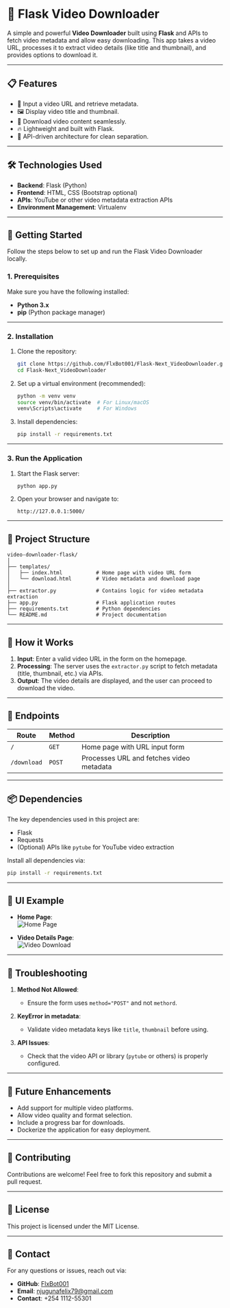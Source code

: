 # 🎥 **Flask Video Downloader**

A simple and powerful **Video Downloader** built using **Flask** and APIs to fetch video metadata and allow easy downloading. This app takes a video URL, processes it to extract video details (like title and thumbnail), and provides options to download it.

---

## 📋 **Features**

- 🔗 Input a video URL and retrieve metadata.
- 🖼️ Display video title and thumbnail.
- 🚀 Download video content seamlessly.
- 🔥 Lightweight and built with Flask.
- 🧩 API-driven architecture for clean separation.

---

## 🛠️ **Technologies Used**

- **Backend**: Flask (Python)
- **Frontend**: HTML, CSS (Bootstrap optional)
- **APIs**: YouTube or other video metadata extraction APIs
- **Environment Management**: Virtualenv

---

## 🚀 **Getting Started**

Follow the steps below to set up and run the Flask Video Downloader locally.

### **1. Prerequisites**

Make sure you have the following installed:

- **Python 3.x**  
- **pip** (Python package manager)

---

### **2. Installation**

1. Clone the repository:
   ```bash
   git clone https://github.com/FlxBot001/Flask-Next_VideoDownloader.git
   cd Flask-Next_VideoDownloader
   ```

2. Set up a virtual environment (recommended):
   ```bash
   python -m venv venv
   source venv/bin/activate  # For Linux/macOS
   venv\Scripts\activate     # For Windows
   ```

3. Install dependencies:
   ```bash
   pip install -r requirements.txt
   ```

---

### **3. Run the Application**

1. Start the Flask server:
   ```bash
   python app.py
   ```

2. Open your browser and navigate to:
   ```
   http://127.0.0.1:5000/
   ```

---

## 📂 **Project Structure**

```
video-downloader-flask/
│
├── templates/
│   ├── index.html           # Home page with video URL form
│   └── download.html        # Video metadata and download page
│
├── extractor.py             # Contains logic for video metadata extraction
├── app.py                   # Flask application routes
├── requirements.txt         # Python dependencies
└── README.md                # Project documentation
```

---

## 🔧 **How it Works**

1. **Input**: Enter a valid video URL in the form on the homepage.
2. **Processing**: The server uses the `extractor.py` script to fetch metadata (title, thumbnail, etc.) via APIs.
3. **Output**: The video details are displayed, and the user can proceed to download the video.

---

## 🎯 **Endpoints**

| **Route**       | **Method** | **Description**                  |
|-----------------|------------|----------------------------------|
| `/`             | `GET`      | Home page with URL input form    |
| `/download`     | `POST`     | Processes URL and fetches video metadata |

---

## 📦 **Dependencies**

The key dependencies used in this project are:

- Flask  
- Requests  
- (Optional) APIs like `pytube` for YouTube video extraction  

Install all dependencies via:
```bash
pip install -r requirements.txt
```

---

## 🎨 **UI Example**

- **Home Page**:  
  ![Home Page](https://via.placeholder.com/600x300?text=Input+Video+URL+Here)

- **Video Details Page**:  
  ![Video Download](https://via.placeholder.com/600x300?text=Video+Details+and+Download)

---

## 🐛 **Troubleshooting**

1. **Method Not Allowed**:
   - Ensure the form uses `method="POST"` and not `methord`.

2. **KeyError in metadata**:
   - Validate video metadata keys like `title`, `thumbnail` before using.

3. **API Issues**:
   - Check that the video API or library (`pytube` or others) is properly configured.

---

## 🌟 **Future Enhancements**

- Add support for multiple video platforms.
- Allow video quality and format selection.
- Include a progress bar for downloads.
- Dockerize the application for easy deployment.

---

## 🤝 **Contributing**

Contributions are welcome! Feel free to fork this repository and submit a pull request.

---

## 📝 **License**

This project is licensed under the MIT License.  

---

## 💬 **Contact**

For any questions or issues, reach out via:

- **GitHub**: [FlxBot001](https://github.com/FlxBot001)
- **Email**: njugunafelix79@gmail.com 
- **Contact**: +254 1112-55301 